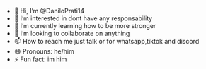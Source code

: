 - 👋 Hi, I’m @DaniloPrati14
- 👀 I’m interested in dont have any responsability
- 🌱 I’m currently learning how to be more stronger
- 💞️ I’m looking to collaborate on anything
- 📫 How to reach me just talk or for whatsapp,tiktok and discord
- 😄 Pronouns: he/him
- ⚡ Fun fact: im him

<!---
DaniloPrati14/DaniloPrati14 is a ✨ special ✨ repository because its `README.md` (this file) appears on your GitHub profile.
You can click the Preview link to take a look at your changes.
--->
